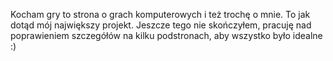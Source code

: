 Kocham gry to strona o grach komputerowych i też trochę o mnie. To jak dotąd mój największy projekt. Jeszcze tego nie skończyłem, pracuję nad poprawieniem szczegółów na kilku podstronach, aby wszystko było idealne :)
